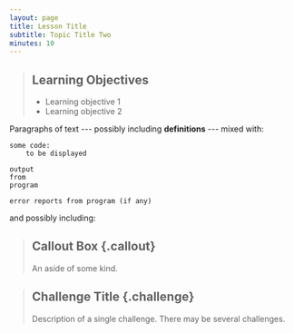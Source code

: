 ```yaml
---
layout: page
title: Lesson Title
subtitle: Topic Title Two
minutes: 10
---
```

> ## Learning Objectives
>
> * Learning objective 1
> * Learning objective 2

Paragraphs of text --- possibly including **definitions** ---
mixed with:

~~~ {.python}
some code:
    to be displayed
~~~
~~~ {.output}
output
from
program
~~~
~~~ {.error}
error reports from program (if any)
~~~

and possibly including:

> ## Callout Box {.callout}
>
> An aside of some kind.

> ## Challenge Title {.challenge}
>
> Description of a single challenge.
> There may be several challenges.
